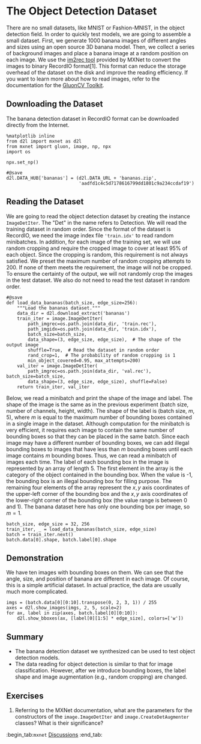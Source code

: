 # The Object Detection Dataset

There are no small datasets, like MNIST or Fashion-MNIST, in the object detection field. In order to quickly test models, we are going to assemble a small dataset. First, we generate 1000 banana images of different angles and sizes using an open source 3D banana model. Then, we collect a series of background images and place a banana image at a random position on each image. We use the [im2rec tool](https://github.com/apache/incubator-mxnet/blob/master/tools/im2rec.py) provided by MXNet to convert the images to binary RecordIO format[1]. This format can reduce the storage overhead of the dataset on the disk and improve the reading efficiency. If you want to learn more about how to read images, refer to the documentation for the [GluonCV Toolkit](https://gluon-cv.mxnet.io/).


## Downloading the Dataset

The banana detection dataset in RecordIO format can be downloaded directly from the Internet.

```{.python .input  n=1}
%matplotlib inline
from d2l import mxnet as d2l
from mxnet import gluon, image, np, npx
import os

npx.set_np()

#@save
d2l.DATA_HUB['bananas'] = (d2l.DATA_URL + 'bananas.zip',
                           'aadfd1c4c5d7178616799dd1801c9a234ccdaf19')
```

## Reading the Dataset

We are going to read the object detection dataset by creating the instance `ImageDetIter`. The "Det" in the name refers to Detection. We will read the training dataset in random order. Since the format of the dataset is RecordIO, we need the image index file `'train.idx'` to read random minibatches. In addition, for each image of the training set, we will use random cropping and require the cropped image to cover at least 95% of each object. Since the cropping is random, this requirement is not always satisfied. We preset the maximum number of random cropping attempts to 200. If none of them meets the requirement, the image will not be cropped. To ensure the certainty of the output, we will not randomly crop the images in the test dataset. We also do not need to read the test dataset in random order.

```{.python .input  n=2}
#@save
def load_data_bananas(batch_size, edge_size=256):
    """Load the bananas dataset."""
    data_dir = d2l.download_extract('bananas')
    train_iter = image.ImageDetIter(
        path_imgrec=os.path.join(data_dir, 'train.rec'),
        path_imgidx=os.path.join(data_dir, 'train.idx'),
        batch_size=batch_size,
        data_shape=(3, edge_size, edge_size),  # The shape of the output image
        shuffle=True,  # Read the dataset in random order
        rand_crop=1,  # The probability of random cropping is 1
        min_object_covered=0.95, max_attempts=200)
    val_iter = image.ImageDetIter(
        path_imgrec=os.path.join(data_dir, 'val.rec'), batch_size=batch_size,
        data_shape=(3, edge_size, edge_size), shuffle=False)
    return train_iter, val_iter
```

Below, we read a minibatch and print the shape of the image and label. The shape of the image is the same as in the previous experiment (batch size, number of channels, height, width). The shape of the label is (batch size, $m$, 5), where $m$ is equal to the maximum number of bounding boxes contained in a single image in the dataset. Although computation for the minibatch is very efficient, it requires each image to contain the same number of bounding boxes so that they can be placed in the same batch. Since each image may have a different number of bounding boxes, we can add illegal bounding boxes to images that have less than $m$ bounding boxes until each image contains $m$ bounding boxes. Thus, we can read a minibatch of images each time. The label of each bounding box in the image is represented by an array of length 5. The first element in the array is the category of the object contained in the bounding box. When the value is -1, the bounding box is an illegal bounding box for filling purpose. The remaining four elements of the array represent the $x, y$ axis coordinates of the upper-left corner of the bounding box and the $x, y$ axis coordinates of the lower-right corner of the bounding box (the value range is between 0 and 1). The banana dataset here has only one bounding box per image, so $m=1$.

```{.python .input  n=4}
batch_size, edge_size = 32, 256
train_iter, _ = load_data_bananas(batch_size, edge_size)
batch = train_iter.next()
batch.data[0].shape, batch.label[0].shape
```

## Demonstration

We have ten images with bounding boxes on them. We can see that the angle, size, and position of banana are different in each image. Of course, this is a simple artificial dataset. In actual practice, the data are usually much more complicated.

```{.python .input  n=5}
imgs = (batch.data[0][0:10].transpose(0, 2, 3, 1)) / 255
axes = d2l.show_images(imgs, 2, 5, scale=2)
for ax, label in zip(axes, batch.label[0][0:10]):
    d2l.show_bboxes(ax, [label[0][1:5] * edge_size], colors=['w'])
```

## Summary

* The banana detection dataset we synthesized can be used to test object detection models.
* The data reading for object detection is similar to that for image classification. However, after we introduce bounding boxes, the label shape and image augmentation (e.g., random cropping) are changed.


## Exercises

1. Referring to the MXNet documentation, what are the parameters for the constructors of the `image.ImageDetIter` and `image.CreateDetAugmenter` classes? What is their significance?

:begin_tab:`mxnet`
[Discussions](https://discuss.d2l.ai/t/372)
:end_tab:
